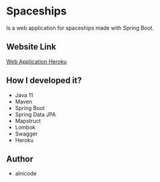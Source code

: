 # Spaceships
Is a web application for spaceships made with Spring Boot.

## Website Link
[Web Application Heroku](https://alnicode-spaceships.herokuapp.com/swagger-ui/)

## How I developed it?

* Java 11
* Maven
* Spring Boot
* Spring Data JPA
* Mapstruct
* Lombok
* Swagger
* Heroku

## Author
- alnicode
